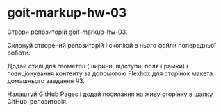 # goit-markup-hw-03

Створи репозиторій goit-markup-hw-03.

Склонуй створений репозиторій і скопіюй в нього файли попередньої роботи.

Додай стилі для геометрії (ширини, відступи, поля і рамки) і позиціонування контенту за допомогою Flexbox для сторінок макета домашнього завдання #3.

Налаштуй GitHub Pages і додай посилання на живу сторінку в шапку GitHub-репозиторія.